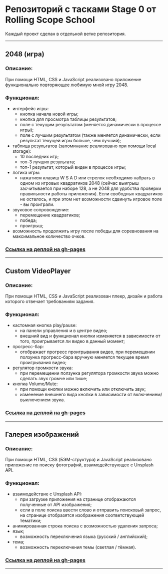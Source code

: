 # Репозиторий с тасками Stage 0 от Rolling Scope School
Каждый проект сделан в отдельной ветке репозитория.

----
## 2048 (игра)
### Описание:
При помощи HTML, CSS и JavaScript реализовано приложение функционально повторяющее любимую мной игру 2048.
### Функционал:
+ интерфейс игры:
  - кнопка начала новой игры;
  - кнопка для просмотра таблицы результатов;
  - поле с текущим результатом (меняется динамически в процессе игры);
  - поле с лучшим результатом (также меняется динамически, если результат текущей игры больше, чем лучший);
+ таблица результатов (запоминание реализовано при помощи local storage):
  - 10 последних игр;
  - топ-3 лучших результата;
  - топ-1 результат, который виден в процессе игры;
+ логика игры:
  - нажатием клавиш W S A D или стрелок необходимо набрать в одном из игровых квадратиков 2048 
    (сейчас выигрыш засчитывается при наборе 128, а не 2048 для удобства проверки правильности работы приложения).
    Если свободных квадратиков не осталось, и при этом нет возможности сдвинуть игровое поле - вы проиграли.
+ звуковое сопровождение:
  - перемещение квадратиков;
  - победа;
  - проигрыш;
+ возможность продолжить игру после победы для соревнования на максимальное количество очков.
### [Ссылка на деплой на gh-pages](https://iamkda-q.github.io/rss-stage0/js30_3.3-2048-game/)
-----
## Custom VideoPlayer
### Описание:
При помощи HTML, CSS и JavaScript реализован плеер, дизайн и работа которого отвечает требованиям задания.
### Функционал:
+ кастомная кнопка play/pause:
  - на панели управления и в центре видео;
  - внешний вид и функционал кнопки изменяется в зависимости от того, проигрывается ли видео в данный момент;
+ прогресс-бар:
  - отображает прогресс проигрывания видео, при перемещении ползунка прогресс-бара вручную меняется текущее время проигрывания видео;
+ регулятор громкости звука:
  - при перемещении ползунка регулятора громкости звука можно сделать звук громче или тише;
+ кнопка Volume/Mute:
  - при помощи кнопки можно включить или отключить звук;
  - изменение внешнего вида кнопки в зависимости от включением/выключением звука.
### [Ссылка на деплой на gh-pages](https://iamkda-q.github.io/rss-stage0/js30_1.3-custom-video/)
-----
## Галерея изображений
### Описание:
При помощи HTML, CSS (БЭМ-структура) и JavaScript реализовано приложение по поиску фотографий, взаимодействующее с Unsplash API.
### Функционал:
+ взаимодействие с Unsplash API:
  - при загрузке приложения на странице отображаются полученные от API изображения;
  - если в поле поиска ввести слово и отправить поисковый запрос, на странице отобразятся изображения соответствующей тематики;
+ анимированная строка поиска с возможностью удаления запроса;
+ язык;
  - возможность переключения языка (русский / английский);
+ тема;
  - возможность переключения темы (светлая / тёмная).
### [Ссылка на деплой на gh-pages](https://iamkda-q.github.io/rss-stage0/js30_2.2-image-galery/)
-----